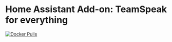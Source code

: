 # Home Assistant Add-on: TeamSpeak for everything

[![Docker Pulls](https://img.shields.io/docker/pulls/ertagh/teamspeak3-server.svg?style=flat-square&logo=docker)](https://cloud.docker.com/u/dwelch2101/repository/docker/zigbee2mqtt/zigbee2mqtt-amd64)
